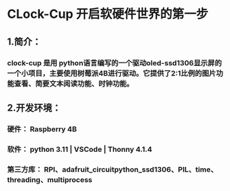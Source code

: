 # CLock-Cup 开启软硬件世界的第一步
## 1.简介：
### clock-cup 是用 python语言编写的一个驱动oled-ssd1306显示屏的一个小项目，主要使用树莓派4B进行驱动。它提供了2:1比例的图片功能查看、简要文本阅读功能、时钟功能。
## 2.开发环境：
### 硬件： Raspberry 4B
### 软件： python 3.11  |  VSCode  |  Thonny 4.1.4
### 第三方库： RPI、adafruit_circuitpython_ssd1306、PIL、time、threading、multiprocess

